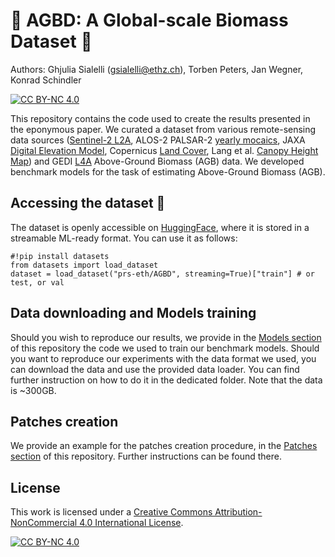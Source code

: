 # :evergreen_tree: AGBD: A Global-scale Biomass Dataset :deciduous_tree:
Authors: Ghjulia Sialelli ([gsialelli@ethz.ch](mailto:gsialelli@ethz.ch)), Torben Peters, Jan Wegner, Konrad Schindler

[![CC BY-NC 4.0][cc-by-nc-shield]][cc-by-nc]

This repository contains the code used to create the results presented in the eponymous paper. We curated a dataset from various remote-sensing data sources ([Sentinel-2 L2A](https://sentinels.copernicus.eu/web/sentinel/sentinel-data-access/sentinel-products/sentinel-2-data-products/collection-1-level-2a), ALOS-2 PALSAR-2 [yearly mocaics](https://www.eorc.jaxa.jp/ALOS/en/dataset/fnf_e.htm), JAXA [Digital Elevation Model](https://www.eorc.jaxa.jp/ALOS/en/dataset/aw3d30/aw3d30_e.htm), Copernicus [Land Cover](https://land.copernicus.eu/en/products/global-dynamic-land-cover/copernicus-global-land-service-land-cover-100m-collection-3-epoch-2019-globe), Lang et al. [Canopy Height Map](https://langnico.github.io/globalcanopyheight/)) and GEDI [L4A](https://daac.ornl.gov/GEDI/guides/GEDI_L4A_AGB_Density_V2_1.html) Above-Ground Biomass (AGB) data. We developed benchmark models for the task of estimating Above-Ground Biomass (AGB).

## Accessing the dataset 🤗
The dataset is openly accessible on [HuggingFace](https://huggingface.co/datasets/prs-eth/AGBD), where it is stored in a streamable ML-ready format. You can use it as follows:
```
#!pip install datasets
from datasets import load_dataset
dataset = load_dataset("prs-eth/AGBD", streaming=True)["train"] # or test, or val
```

## Data downloading and Models training
Should you wish to reproduce our results, we provide in the [Models section](https://github.com/ghjuliasialelli/AGBD/tree/main/Models) of this repository the code we used to train our benchmark models. Should you want to reproduce our experiments with the data format we used, you can download the data and use the provided data loader. You can find further instruction on how to do it in the dedicated folder. Note that the data is ~300GB.

## Patches creation
We provide an example for the patches creation procedure, in the [Patches section](https://github.com/ghjuliasialelli/AGBD/tree/main/Patches) of this repository. Further instructions can be found there.

## License

This work is licensed under a
[Creative Commons Attribution-NonCommercial 4.0 International License][cc-by-nc].


[![CC BY-NC 4.0][cc-by-nc-image]][cc-by-nc]

[cc-by-nc]: https://creativecommons.org/licenses/by-nc/4.0/
[cc-by-nc-image]: https://licensebuttons.net/l/by-nc/4.0/88x31.png
[cc-by-nc-shield]: https://img.shields.io/badge/License-CC%20BY--NC%204.0-lightgrey.svg


